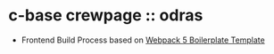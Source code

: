 # c-base crewpage :: odras

* Frontend Build Process based on [Webpack 5 Boilerplate Template](https://weareathlon.github.io/frontend-webpack-boilerplate/)